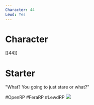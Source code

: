 ```yaml
---
Character: 44
Lewd: Yes
---
```

# Character
[[44]]

# Starter
"What? You going to just stare or what?"

  

#OpenRP #FeraRP #LewdRP 
![](FLQAhdWWUAY1oKS.jpg)